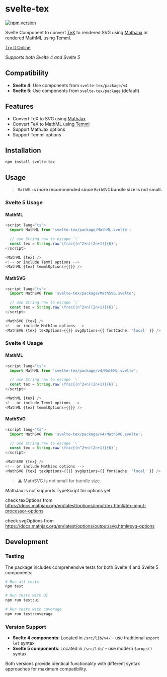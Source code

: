 # svelte-tex

[![npm version](https://badge.fury.io/js/svelte-tex.svg)](https://www.npmjs.com/package/svelte-tex)

Svelte Component to convert [TeX](https://en.wikipedia.org/wiki/TeX) to rendered SVG using [MathJax](https://github.com/mathjax/MathJax) or rendered MathML using [Temml](https://github.com/ronkok/Temml).

[Try It Online](https://ntsd.github.io/svelte-tex)

*Supports both Svelte 4 and Svelte 5*

## Compatibility

- **Svelte 4**: Use components from `svelte-tex/package/v4`
- **Svelte 5**: Use components from `svelte-tex/package` (default)

## Features

- Convert TeX to SVG using [MathJax](https://github.com/mathjax/MathJax)
- Convert TeX to MathML using [Temml](https://github.com/ronkok/Temml)
- Support MathJax options
- Support Temml options

## Installation

`npm install svelte-tex`

## Usage

> **`MathML` is more recommended since `MathSVG` bundle size is not small.**

### Svelte 5 Usage

#### MathML

```ts
<script lang="ts">
  import MathML from 'svelte-tex/package/MathML.svelte';

  // use String.raw to escape `\`
  const tex = String.raw`\frac{(n^2+n)(2n+1)}{6}`;
</script>

<MathML {tex} />
<!-- or include Temml options -->
<MathML {tex} temmlOptions={{}} />
```

#### MathSVG

```ts
<script lang="ts">
  import MathSVG from 'svelte-tex/package/MathSVG.svelte';

  // use String.raw to escape `\`
  const tex = String.raw`\frac{(n^2+n)(2n+1)}{6}`;
</script>

<MathSVG {tex} />
<!-- or include MathJax options -->
<MathSVG {tex} texOptions={{}} svgOptions={{ fontCache: 'local' }} />
```

### Svelte 4 Usage

#### MathML

```ts
<script lang="ts">
  import MathML from 'svelte-tex/package/v4/MathML.svelte';

  // use String.raw to escape `\`
  const tex = String.raw`\frac{(n^2+n)(2n+1)}{6}`;
</script>

<MathML {tex} />
<!-- or include Temml options -->
<MathML {tex} temmlOptions={{}} />
```

#### MathSVG

```ts
<script lang="ts">
  import MathSVG from 'svelte-tex/package/v4/MathSVG.svelte';

  // use String.raw to escape `\`
  const tex = String.raw`\frac{(n^2+n)(2n+1)}{6}`;
</script>

<MathSVG {tex} />
<!-- or include MathJax options -->
<MathSVG {tex} texOptions={{}} svgOptions={{ fontCache: 'local' }} />
```

> :warning: MathSVG is not small for bundle size.

MathJax is not supports TypeScript for options yet

check texOptions from https://docs.mathjax.org/en/latest/options/input/tex.html#tex-input-processor-options

check svgOptions from https://docs.mathjax.org/en/latest/options/output/svg.html#svg-options

## Development

### Testing

The package includes comprehensive tests for both Svelte 4 and Svelte 5 components:

```bash
# Run all tests
npm test

# Run tests with UI
npm run test:ui

# Run tests with coverage
npm run test:coverage
```

### Version Support

- **Svelte 4 components**: Located in `/src/lib/v4/` - use traditional `export let` syntax
- **Svelte 5 components**: Located in `/src/lib/` - use modern `$props()` syntax

Both versions provide identical functionality with different syntax approaches for maximum compatibility.
